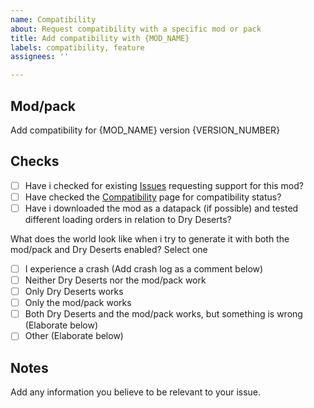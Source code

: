 ```yaml
---
name: Compatibility
about: Request compatibility with a specific mod or pack
title: Add compatibility with {MOD_NAME}
labels: compatibility, feature
assignees: ''

---
```


## Mod/pack

Add compatibility for {MOD_NAME} version {VERSION_NUMBER}

## Checks

- [ ] Have i checked for existing [Issues](https://github.com/Lizdtre/Dry-Deserts/issues) requesting support for this mod?
- [ ] Have checked the [Compatibility](https://github.com/Lizdtre/Dry-Deserts/wiki/Compatibility) page for compatibility status?
- [ ] Have i downloaded the mod as a datapack (if possible) and tested different loading orders in relation to Dry Deserts?

What does the world look like when i try to generate it with both the mod/pack and Dry Deserts enabled? Select one

- [ ] I experience a crash (Add crash log as a comment below)
- [ ] Neither Dry Deserts nor the mod/pack work
- [ ] Only Dry Deserts works
- [ ] Only the mod/pack works
- [ ] Both Dry Deserts and the mod/pack works, but something is wrong (Elaborate below)
- [ ] Other (Elaborate below)

## Notes

Add any information you believe to be relevant to your issue.
